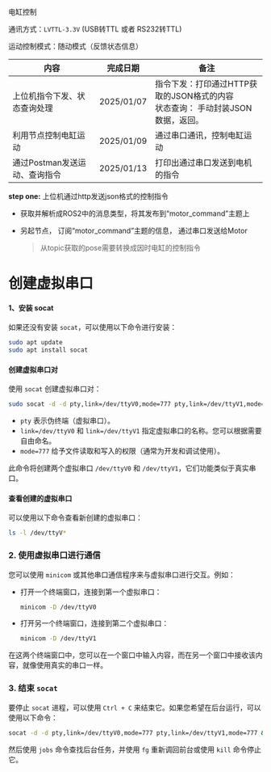  电缸控制

通讯方式：`LVTTL-3.3V`   (USB转TTL  或者 RS232转TTL)

运动控制模式：随动模式（反馈状态信息）



| 内容                          | 完成日期   | 备注                                                         |
| ----------------------------- | ---------- | ------------------------------------------------------------ |
| 上位机指令下发、状态查询处理  | 2025/01/07 | 指令下发：打印通过HTTP获取的JSON格式的内容<br />状态查询： 手动封装JSON数据，返回。 |
| 利用节点控制电缸运动          | 2025/01/09 | 通过串口通讯，控制电缸运动                                   |
| 通过Postman发送运动、查询指令 | 2025/01/13 | 打印出通过串口发送到电机的指令                               |

**step one:** 上位机通过http发送json格式的控制指令

- 获取并解析成ROS2中的消息类型，将其发布到“motor_command”主题上

- 另起节点， 订阅“motor_command”主题的信息， 通过串口发送给Motor

	> 从topic获取的pose需要转换成因时电缸的控制指令

	







#  创建虚拟串口



#### 1、安装 socat

如果还没有安装 `socat`，可以使用以下命令进行安装：

```bash
sudo apt update
sudo apt install socat
```

#### 创建虚拟串口对

使用 `socat` 创建虚拟串口对：

```bash
sudo socat -d -d pty,link=/dev/ttyV0,mode=777 pty,link=/dev/ttyV1,mode=777
```

- `pty` 表示伪终端（虚拟串口）。
- `link=/dev/ttyV0` 和 `link=/dev/ttyV1` 指定虚拟串口的名称。您可以根据需要自由命名。
- `mode=777` 给予文件读取和写入的权限（通常为开发和调试使用）。

此命令将创建两个虚拟串口 `/dev/ttyV0` 和 `/dev/ttyV1`，它们功能类似于真实串口。



#### 查看创建的虚拟串口

可以使用以下命令查看新创建的虚拟串口：

```bash
ls -l /dev/ttyV*
```

### 2. 使用虚拟串口进行通信

您可以使用 `minicom` 或其他串口通信程序来与虚拟串口进行交互。例如：

- 打开一个终端窗口，连接到第一个虚拟串口：

	```bash
	minicom -D /dev/ttyV0
	```

- 打开另一个终端窗口，连接到第二个虚拟串口：

	```bash
	minicom -D /dev/ttyV1
	```

在这两个终端窗口中，您可以在一个窗口中输入内容，而在另一个窗口中接收该内容，就像使用真实的串口一样。

### 3. 结束 `socat`

要停止 `socat` 进程，可以使用 `Ctrl + C` 来结束它。如果您希望在后台运行，可以使用以下命令：

```bash
socat -d -d pty,link=/dev/ttyV0,mode=777 pty,link=/dev/ttyV1,mode=777 &
```

然后使用 `jobs` 命令查找后台任务，并使用 `fg` 重新调回前台或使用 `kill` 命令停止它。
